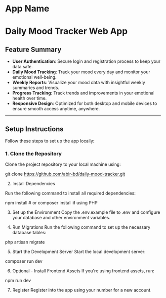 # App Name
# Daily Mood Tracker Web App
## Feature Summary

- **User Authentication**: Secure login and registration process to keep your data safe.
- **Daily Mood Tracking**: Track your mood every day and monitor your emotional well-being.
- **Weekly Reports**: Visualize your mood data with insightful weekly summaries and trends.
- **Progress Tracking**: Track trends and improvements in your emotional health over time.
- **Responsive Design**: Optimized for both desktop and mobile devices to ensure smooth access anytime, anywhere.

---

## Setup Instructions

Follow these steps to set up the app locally:

### 1. **Clone the Repository**  
Clone the project repository to your local machine using:


git clone https://github.com/abir-bd/daily-mood-tracker.git


2. Install Dependencies


Run the following command to install all required dependencies:

npm install  # or composer install if using PHP

3. Set up the Environment
Copy the .env.example file to .env and configure your database and other environment variables.

4. Run Migrations
Run the following command to set up the necessary database tables:

php artisan migrate


5. Start the Development Server
Start the local development server:

composer run dev

6. Optional - Install Frontend Assets
If you're using frontend assets, run:

npm run dev

7. Register
Register into the app using your number for a new account.
